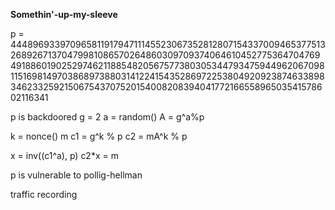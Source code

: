 **Somethin'-up-my-sleeve**

p = 4448969339709658119179471114552306735281280715433700946537751326892671370479981086570264860309709374064610452775364704769491886019025297462118854820567577380305344793475944962067098115169814970386897388031412241543528697225380492092387463389834623325921506754370752015400820839404177216655896503541578602116341

p is backdoored
g = 2
a = random()
A = g^a%p


k = nonce()
m
c1 = g^k % p
c2 = mA^k % p


x = inv((c1^a), p)
c2*x = m

p is vulnerable to pollig-hellman

traffic recording
